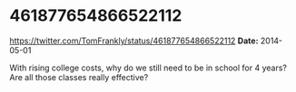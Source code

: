# 461877654866522112
https://twitter.com/TomFrankly/status/461877654866522112
**Date:** 2014-05-01

With rising college costs, why do we still need to be in school for 4 years? Are all those classes really effective?
